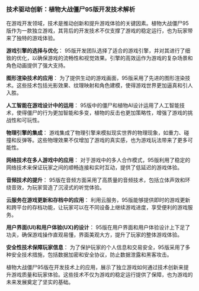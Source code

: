 ### 技术驱动创新：植物大战僵尸95版开发技术解析

在游戏开发领域，技术是推动创新和提升游戏体验的关键因素。植物大战僵尸95版作为一款独立游戏，其背后的开发技术不仅支撑了游戏的稳定运行，也为玩家带来了独特的游戏体验。

**游戏引擎的选择与优化**：
95版开发团队选择了适合的游戏引擎，并对其进行了细致的优化，以确保游戏的流畅性和视觉效果。引擎的高效运作为游戏的复杂场景和角色动画提供了强大支持。

**图形渲染技术的应用**：
为了提供生动的游戏画面，95版采用了先进的图形渲染技术。这些技术包括光影效果、纹理映射和角色建模，使得游戏世界更加逼真和引人入胜。

**人工智能在游戏设计中的运用**：
95版中的僵尸和植物AI设计运用了人工智能技术，使得僵尸的行为更加智能和多变，植物的反击也更加策略性，增强了游戏的挑战性和可玩性。

**物理引擎的集成**：
游戏集成了物理引擎来模拟现实世界的物理现象，如重力、碰撞和反弹等。这些物理效果不仅增加了游戏的真实感，也为游戏玩法带来了更多可能性。

**网络技术在多人游戏中的应用**：
对于游戏中的多人合作模式，95版利用了稳定的网络技术来保证玩家之间的顺畅连接和实时互动，提供了低延迟的游戏体验。

**音频技术的提升**：
95版在音频方面采用了高质量的音频技术，包括立体声效和环绕音效，为玩家营造了沉浸式的听觉体验。

**云服务在游戏更新和存档中的应用**：
利用云服务，95版能够提供即时的游戏更新和跨平台的存档功能，让玩家可以在不同设备上继续游戏进度，享受便利的游戏服务。

**用户界面(UI)和用户体验(UX)的设计**：
95版在用户界面和用户体验设计上下足了功夫，确保游戏操作直观易懂，界面美观大方，提升了玩家的整体游戏体验。

**安全性技术保障玩家信息**：
为了保护玩家的个人信息和交易安全，95版采用了多种安全技术措施，包括数据加密和安全协议，防止数据泄露和黑客攻击。

植物大战僵尸95版在开发技术上的应用，展示了独立游戏如何通过技术创新来提升游戏质量和玩家体验。这些技术不仅为游戏的稳定运行提供了保障，也为游戏的未来发展奠定了坚实的基础。